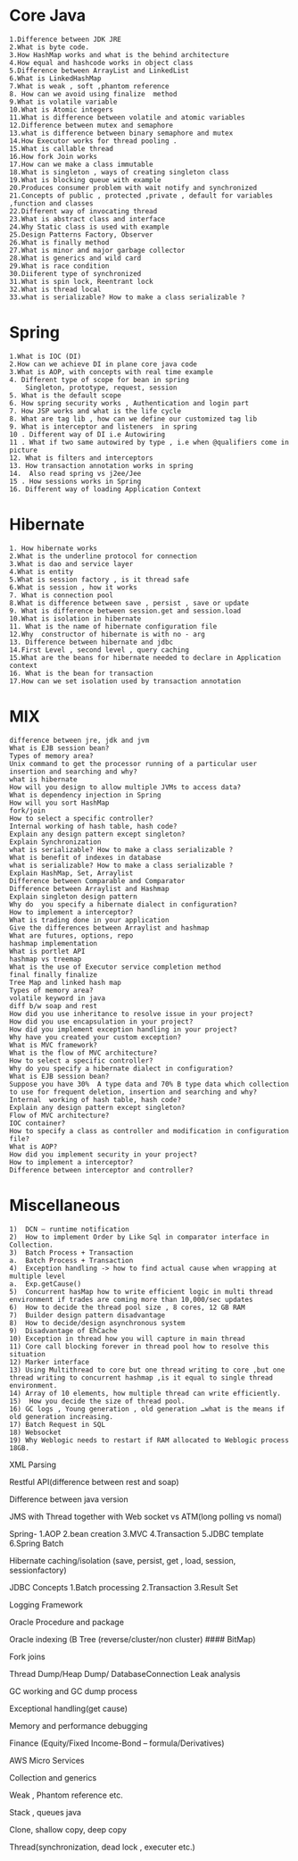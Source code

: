 # Core Java
	1.Difference between JDK JRE
	2.What is byte code.
	3.How HashMap works and what is the behind architecture 
	4.How equal and hashcode works in object class
	5.Difference between ArrayList and LinkedList
	6.What is LinkedHashMap
	7.What is weak , soft ,phantom reference 
	8. How can we avoid using finalize  method
	9.What is volatile variable 
	10.What is Atomic integers 
	11.What is difference between volatile and atomic variables
	12.Difference between mutex and semaphore
	13.what is difference between binary semaphore and mutex
	14.How Executor works for thread pooling .
	15.What is callable thread 
	16.How fork Join works
	17.How can we make a class immutable
	18.What is singleton , ways of creating singleton class
	19.What is blocking queue with example
	20.Produces consumer problem with wait notify and synchronized 
	21.Concepts of public , protected ,private , default for variables ,function and classes
	22.Different way of invocating thread 
	23.What is abstract class and interface 
	24.Why Static class is used with example
	25.Design Patterns Factory, Observer
	26.What is finally method 
	27.What is minor and major garbage collector
	28.What is generics and wild card
	29.What is race condition
	30.Diiferent type of synchronized 
	31.What is spin lock, Reentrant lock
	32.What is thread local
	33.what is serializable? How to make a class serializable ?



# Spring

	1.What is IOC (DI)
	2.How can we achieve DI in plane core java code 
	3.What is AOP, with concepts with real time example
	4. Different type of scope for bean in spring
		Singleton, prototype, request, session
	5. What is the default scope
	6. How spring security works , Authentication and login part
	7. How JSP works and what is the life cycle
	8. What are tag lib , how can we define our customized tag lib 
	9. What is interceptor and listeners  in spring
	10 . Different way of DI i.e Autowiring
	11 . What if two same autowired by type , i.e when @qualifiers come in picture
	12. What is filters and interceptors 
	13. How transaction annotation works in spring 
	14.  Also read spring vs j2ee/Jee
	15 . How sessions works in Spring
	16. Different way of loading Application Context

# Hibernate

	1. How hibernate works
	2.What is the underline protocol for connection
	3.What is dao and service layer
	4.What is entity
	5.What is session factory , is it thread safe
	6.What is session , how it works
	7. What is connection pool
	8.What is difference between save , persist , save or update
	9. What is difference between session.get and session.load
	10.What is isolation in hibernate
	11. What is the name of hibernate configuration file
	12.Why  constructor of hibernate is with no - arg
	13. Difference between hibernate and jdbc
	14.First Level , second level , query caching
	15.What are the beans for hibernate needed to declare in Application context
	16. What is the bean for transaction
	17.How can we set isolation used by transaction annotation


# MIX

	difference between jre, jdk and jvm
	What is EJB session bean?
	Types of memory area?
	Unix command to get the processor running of a particular user
	insertion and searching and why?
	what is hibernate
	How will you design to allow multiple JVMs to access data?
	What is dependency injection in Spring
	How will you sort HashMap
	fork/join
	How to select a specific controller?
	Internal working of hash table, hash code?
	Explain any design pattern except singleton?
	Explain Synchronization
	what is serializable? How to make a class serializable ?
	What is benefit of indexes in database
	what is serializable? How to make a class serializable ?
	Explain HashMap, Set, Arraylist
	Difference between Comparable and Comparator
	Difference between Arraylist and Hashmap
	Explain singleton design pattern
	Why do  you specify a hibernate dialect in configuration?
	How to implement a interceptor?
	What is trading done in your application
	Give the differences between Arraylist and hashmap 
	What are futures, options, repo 
	hashmap implementation
	What is portlet API
	hashmap vs treemap
	What is the use of Executor service completion method
	final finally finalize
	Tree Map and linked hash map
	Types of memory area?
	volatile keyword in java
	diff b/w soap and rest
	How did you use inheritance to resolve issue in your project?
	How did you use encapsulation in your project?
	How did you implement exception handling in your project?
	Why have you created your custom exception?
	What is MVC framework?
	What is the flow of MVC architecture?
	How to select a specific controller?
	Why do you specify a hibernate dialect in configuration?
	What is EJB session bean?
	Suppose you have 30%  A type data and 70% B type data which collection to use for frequent deletion, insertion and searching and why?
	Internal  working of hash table, hash code?
	Explain any design pattern except singleton?
	Flow of MVC architecture?
	IOC container?
	How to specify a class as controller and modification in configuration file?
	What is AOP?
	How did you implement security in your project?
	How to implement a interceptor?
	Difference between interceptor and controller?

# Miscellaneous

	1)	DCN – runtime notification 
	2)	How to implement Order by Like Sql in comparator interface in Collection.
	3)	Batch Process + Transaction 
	a.	Batch Process + Transaction  
	4)	Exception handling -> how to find actual cause when wrapping at multiple level
	a.	Exp.getCause()
	5)	Concurrent hasMap how to write efficient logic in multi thread environment if trades are coming more than 10,000/sec updates 
	6)	How to decide the thread pool size , 8 cores, 12 GB RAM
	7)	Builder design pattern disadvantage 
	8)	How to decide/design asynchronous system
	9)	Disadvantage of EhCache 
	10)	Exception in thread how you will capture in main thread
	11)	Core call blocking forever in thread pool how to resolve this situation 
	12)	Marker interface 
	13)	Using Multithread to core but one thread writing to core ,but one thread writing to concurrent hashmap ,is it equal to single thread environment.
	14)	Array of 10 elements, how multiple thread can write efficiently.
	15)	 How you decide the size of thread pool.
	16)	GC logs , Young generation , old generation …what is the means if old generation increasing.
	17)	Batch Request in SQL 
	18)	Websocket 
	19)	Why Weblogic needs to restart if RAM allocated to Weblogic process 18GB.
 
XML Parsing
 
Restful API(difference between rest and soap)
 
Difference between java version
 
JMS with Thread together with  Web socket vs ATM(long polling vs nomal)
 
Spring-
1.AOP
2.bean creation
3.MVC
4.Transaction
5.JDBC template
6.Spring Batch
 
Hibernate caching/isolation   (save, persist, get , load, session, sessionfactory)
 
JDBC Concepts
1.Batch processing
2.Transaction
3.Result Set
 
Logging Framework
 
Oracle Procedure and package
 
Oracle indexing (B Tree (reverse/cluster/non cluster) #### BitMap)
 
Fork joins
 
Thread Dump/Heap Dump/ DatabaseConnection Leak analysis
 
GC working and GC dump process
 
Exceptional handling(get cause)
 
Memory and performance debugging
 
Finance (Equity/Fixed Income-Bond – formula/Derivatives)
 
AWS Micro Services



Collection and generics
 
Weak , Phantom reference etc.
 
Stack , queues java
 
Clone, shallow copy, deep copy
 
Thread(synchronization, dead lock , executer etc.)
 

